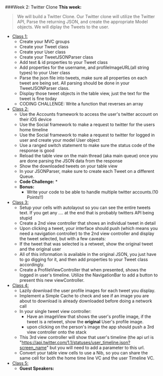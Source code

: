 ###Week 2: Twitter Clone
**This week:**
>We will build a Twitter Clone. Our Twitter clone will 
utilize the Twitter API, Parse the returning JSON, and create the appropriate 
Model objects. We will diplay the Tweets to the user.

  * [Class 1:](class-1/)
  	* Create your MVC groups
	* Create your Tweet class 
	* Create your User class
	* Create your TweetJSONParser class
	* Add text & id properties to your Tweet class
	* Add properties for the username, and profileImageURL(all string types) to your User class
	* Parse the json file into tweets, make sure all properties on each tweet are being set. All parsing should be done in your TweetJSONParser class.
	* Display those tweet objects in the table view, just the text for the tweet is fine today
	* CODING CHALLENGE: Write a function that reverses an array
  * [Class 2:](class-2/)
	* Use the Accounts framework to access the user's twitter account on their iOS device
	* Use the Social framework to make a request to twitter for the users home timeline
	* Use the Social framework to make a request to twitter for logged in user and create your model User object
	* Use a ranged switch statement to make sure the status code of the response is good
	* Reload the table view on the main thread (aka main queue) once you are done parsing the JSON data from the response
	* Show the downloaded tweets on your table view
	* In your JSONParser, make sure to create each Tweet on a different Queue.
	* **Code Challenge:** 
		* 
	* **Bonus:**
		* Write your code to be able to handle multiple twitter accounts.(10 Points!!)
  * [Class 3:](class-3/)
  	* Setup your cells with autolayout so you can see the entire tweets text. If you get any .... at the end that is probably twitters API being stupid
	* Create a 2nd view controller that shows an individual tweet in detail
	* Upon clicking a tweet, your interface should push (which means you need a navigation controller) to the 2nd view controller and display the tweet selected, but with a few caveats:
	* If the tweet that was selected is a retweet, show the original tweet and the original user
	* All of this information is available in the original JSON, you just have to go digging for it, and then add properties to your Tweet class accordingly.
	* Create a ProfileViewController that when presented, shows the logged in user's timeline. Utilize the NavigationBar to add a button to present this new viewController.
  * [Class 4:](class-4/)
	* Lazily download the user profile images for each tweet you display.
	* Implement a Simple Cache to check and see if an image you are about to download is already downloaded before doing a network call
	* In your single tweet view controller:
		* Have an imageView that shows the user's profile image, if the tweet is a retweet, show the **original** User's profile image.
		* upon clicking on the person's image the app should push a 3rd view controller onto the stack
	* This 3rd view controller will show that user's timeline (the api url is "https://api.twitter.com/1.1/statuses/user_timeline.json?screen_name" but you will need to add a parameter to this url.
	* Convert your table view cells to use a Nib, so you can share the same cell for both the home time line VC and the user Timeline VC.
  * [Class 5:](class-5/)
  	* **Guest Speakers:**